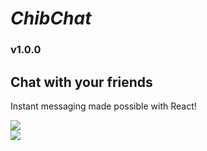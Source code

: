 # <em>ChibChat</em>
<h3>v1.0.0</h3>
<h2>Chat with your friends</h2>
<p>Instant messaging made possible with React!</p>
<img src='https://github.com/ShedeurCoder/chibchat/assets/81215635/da20ae74-dc10-4a7d-ac8e-7a3eeb5bd09a'>
<br>
<img src='https://github.com/ShedeurCoder/chibchat/assets/81215635/f6f5682e-bc9c-457d-b9fd-afea9353fa09'>
